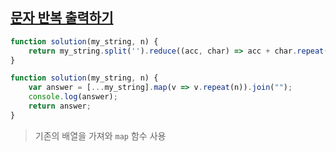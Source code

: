 ## <a href='https://school.programmers.co.kr/learn/courses/30/lessons/120825'>문자 반복 출력하기</a>

```js
function solution(my_string, n) {
    return my_string.split('').reduce((acc, char) => acc + char.repeat(n), '');
}
```

```js
function solution(my_string, n) {
    var answer = [...my_string].map(v => v.repeat(n)).join("");
    console.log(answer);
    return answer;
}
```

> 기존의 배열을 가져와 `map` 함수 사용